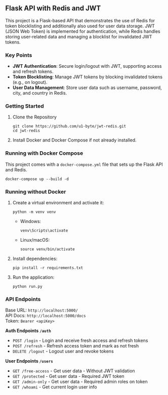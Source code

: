 ## Flask API with Redis and JWT

This project is a Flask-based API that demonstrates the use of Redis for token blocklisting and additionally also used for user data storage. JWT (JSON Web Token) is implemented for authentication, while Redis handles storing user-related data and managing a blocklist for invalidated JWT tokens.

### Key Points

-   **JWT Authentication**: Secure login/logout with JWT, supporting access and refresh tokens.
-   **Token Blocklisting**: Manage JWT tokens by blocking invalidated tokens (e.g., on logout).
-   **User Data Management**: Store user data such as username, password, city, and country in Redis.


### Getting Started

1. Clone the Repository
	```
	git clone https://github.com/u1-byte/jwt-redis.git
	cd jwt-redis
	```
2. Install Docker and Docker Compose if not already installed.

### Running with Docker Compose
This project comes with a `docker-compose.yml` file that sets up the Flask API and Redis.
```
docker-compose up --build -d
```
### Running without Docker
1. Create a virtual environment and activate it:
	```
	python -m venv venv
	```
   - Windows:
		```
		venv\Scripts\activate
		```
   - Linux/macOS:
		```
		source venv/bin/activate
		```

2. Install dependencies:
	```
	pip install -r requirements.txt
	```
	
3. Run the application:
   ```
   python run.py
   ```

### API Endpoints
Base URL: `http://localhost:5000/`  
API Docs: `http://localhost:5000/docs`  
Token: `Bearer <apiKey>`  

**Auth Endpoints `/auth`**
 - `POST /login` - Login and receive fresh access and refresh tokens
 - `POST /refresh` - Refresh access token and mark as not fresh
 - `DELETE /logout` - Logout user and revoke tokens

**User Endpoints `/users`**
 - `GET /free-access` - Get user data - Without JWT validation
 - `GET /protected` - Get user data - Required JWT token
 - `GET /admin-only` - Get user data - Required admin roles on token
 - `GET /whoami` - Get current login user info

